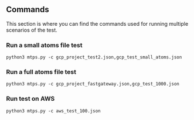 ## Commands
This section is where you can find the commands used for running multiple scenarios of the test.

### Run a small atoms file test
```
python3 mtps.py -c gcp_project_test2.json,gcp_test_small_atoms.json
```

### Run a full atoms file test
```
python3 mtps.py -c gcp_project_fastgateway.json,gcp_test_1000.json
```

### Run test on AWS
```
python3 mtps.py -c aws_test_100.json
```